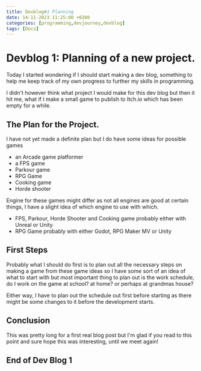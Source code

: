 ```yaml
---
title: Devblog#1 Planning
date: 14-11-2023 11:25:00 +0200
categories: [programming,devjourney,devblog]
tags: [Docs]
---
```


# Devblog 1: Planning of a new project.

Today I started wondering if I should start making a dev blog, something to help me keep track of my own progress to further my skills in programming.

I didn't however think what project I would make for this dev blog but then it hit me, what if I make a small game to publish to Itch.io which has been empty for a while.

## The Plan for the Project.

I have not yet made a definite plan but I do have some ideas for possible games

* an Arcade game platformer
* a FPS game
* Parkour game
* RPG Game
* Cooking game
* Horde shooter

Engine for these games might differ as not all engines are good at certain things, I have a slight idea of which engine to use with which.

* FPS, Parkour, Horde Shooter and Cooking game probably either with Unreal or Unity
* RPG Game probably with either Godot, RPG Maker MV or Unity

## First Steps

Probably what I should do first is to plan out all the necessary steps on making a game from these game ideas so I have some sort of an idea of what to start with but most important thing to plan out is the work schedule, do I work on the game at school? at home? or perhaps at grandmas house?

Either way, I have to plan out the schedule out first before starting as there might be some changes to it before the development starts.

## Conclusion

This was pretty long for a first real blog post but I'm glad if you read to this point and sure hope this was interesting, until we meet again!

## End of Dev Blog 1